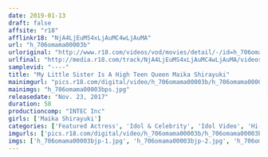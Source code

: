 ```yaml
---
date: 2019-01-13
draft: false
affsite: "r18"
afflinkr18: "NjA4LjEuMS4xLjAuMC4wLjAuMA"
url: "h_706omama00003b"
urloriginal: "http://www.r18.com/videos/vod/movies/detail/-/id=h_706omama00003b"
urlfinal: "http://media.r18.com/track/NjA4LjEuMS4xLjAuMC4wLjAuMA/videos/vod/movies/detail/-/id=h_706omama00003b"
samplevid: "----"
title: "My Little Sister Is A High Teen Queen Maika Shirayuki"
mainimgurl: "pics.r18.com/digital/video/h_706omama00003b/h_706omama00003bps.jpg"
mainimgs: "h_706omama00003bps.jpg"
releasedate: "Nov. 23, 2017"
duration: 58
productioncomp: "INTEC Inc"
girls: ['Maika Shirayuki']
categories: ['Featured Actress', 'Idol & Celebrity', 'Idol Video', 'Hi-Def']
imgurls: ['pics.r18.com/digital/video/h_706omama00003b/h_706omama00003bjp-1.jpg', 'pics.r18.com/digital/video/h_706omama00003b/h_706omama00003bjp-2.jpg', 'pics.r18.com/digital/video/h_706omama00003b/h_706omama00003bjp-3.jpg', 'pics.r18.com/digital/video/h_706omama00003b/h_706omama00003bjp-4.jpg', 'pics.r18.com/digital/video/h_706omama00003b/h_706omama00003bjp-5.jpg', 'pics.r18.com/digital/video/h_706omama00003b/h_706omama00003bjp-6.jpg', 'pics.r18.com/digital/video/h_706omama00003b/h_706omama00003bjp-7.jpg', 'pics.r18.com/digital/video/h_706omama00003b/h_706omama00003bjp-8.jpg', 'pics.r18.com/digital/video/h_706omama00003b/h_706omama00003bjp-9.jpg', 'pics.r18.com/digital/video/h_706omama00003b/h_706omama00003bjp-10.jpg', 'pics.r18.com/digital/video/h_706omama00003b/h_706omama00003bjp-11.jpg', 'pics.r18.com/digital/video/h_706omama00003b/h_706omama00003bjp-12.jpg', 'pics.r18.com/digital/video/h_706omama00003b/h_706omama00003bjp-13.jpg', 'pics.r18.com/digital/video/h_706omama00003b/h_706omama00003bjp-14.jpg', 'pics.r18.com/digital/video/h_706omama00003b/h_706omama00003bjp-15.jpg', 'pics.r18.com/digital/video/h_706omama00003b/h_706omama00003bjp-16.jpg', 'pics.r18.com/digital/video/h_706omama00003b/h_706omama00003bjp-17.jpg', 'pics.r18.com/digital/video/h_706omama00003b/h_706omama00003bjp-18.jpg', 'pics.r18.com/digital/video/h_706omama00003b/h_706omama00003bjp-19.jpg', 'pics.r18.com/digital/video/h_706omama00003b/h_706omama00003bjp-20.jpg']
imgs: ['h_706omama00003bjp-1.jpg', 'h_706omama00003bjp-2.jpg', 'h_706omama00003bjp-3.jpg', 'h_706omama00003bjp-4.jpg', 'h_706omama00003bjp-5.jpg', 'h_706omama00003bjp-6.jpg', 'h_706omama00003bjp-7.jpg', 'h_706omama00003bjp-8.jpg', 'h_706omama00003bjp-9.jpg', 'h_706omama00003bjp-10.jpg', 'h_706omama00003bjp-11.jpg', 'h_706omama00003bjp-12.jpg', 'h_706omama00003bjp-13.jpg', 'h_706omama00003bjp-14.jpg', 'h_706omama00003bjp-15.jpg', 'h_706omama00003bjp-16.jpg', 'h_706omama00003bjp-17.jpg', 'h_706omama00003bjp-18.jpg', 'h_706omama00003bjp-19.jpg', 'h_706omama00003bjp-20.jpg']
---
```

